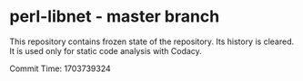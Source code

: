 # perl-libnet - master branch

This repository contains frozen state of the repository.
Its history is cleared. It is used only for static code
analysis with Codacy.

Commit Time: 1703739324